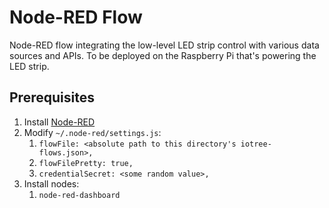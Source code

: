 # Node-RED Flow

Node-RED flow integrating the low-level LED strip control with various data sources and APIs. To be deployed on the Raspberry Pi that's powering the LED strip.

## Prerequisites

1. Install [Node-RED](https://nodered.org/docs/hardware/raspberrypi)
2. Modify `~/.node-red/settings.js`:
   1. `flowFile: <absolute path to this directory's iotree-flows.json>,`
   2. `flowFilePretty: true,`
   3. `credentialSecret: <some random value>,`
3. Install nodes:
   1. `node-red-dashboard`
